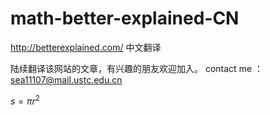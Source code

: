 # math-better-explained-CN
http://betterexplained.com/ 中文翻译

陆续翻译该网站的文章，有兴趣的朋友欢迎加入。
contact me ：sea11107@mail.ustc.edu.cn

$s=\pi r ^ 2$
